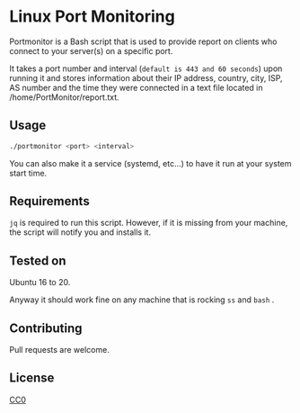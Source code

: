 # Linux Port Monitoring

Portmonitor is a Bash script that is used to provide report on clients who connect to your server(s) on a specific port.

It takes a port number and interval (```default is 443 and 60 seconds```) upon running it and stores information about their IP address, country, city, ISP, AS number and the time they were connected in a text file located in /home/PortMonitor/report.txt.


## Usage

```bash
./portmonitor <port> <interval>
```
You can also make it a service (systemd, etc...) to have it run at your system start time.

## Requirements
```jq``` is required to run this script. However, if it is missing from your machine, the script will notify you and installs it.

## Tested on
Ubuntu 16 to 20.

Anyway it should work fine on any machine that is rocking ```ss``` and ```bash``` .

## Contributing
Pull requests are welcome.


## License
[CC0](https://creativecommons.org/licenses/by/3.0/)
